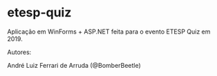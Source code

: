 # etesp-quiz
Aplicação em WinForms + ASP.NET feita para o evento ETESP Quiz em 2019.

Autores:

André Luiz Ferrari de Arruda (@BomberBeetle)

